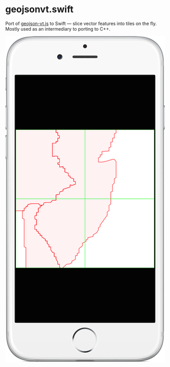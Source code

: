 # geojsonvt.swift

Port of [geojson-vt.js](https://github.com/mapbox/geojson-vt) to Swift — slice vector features into tiles on the fly. Mostly used as an intermediary to porting to C++. 

![](screenshot.png)
